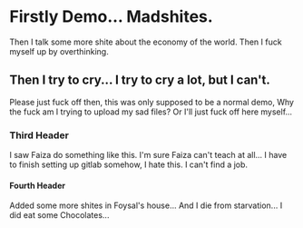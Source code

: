 # Firstly Demo... Madshites.

Then I talk some more shite about the economy of the world.
Then I fuck myself up by overthinking.

## Then I try to cry... I try to cry a lot, but I can't.

Please just fuck off then, this was only supposed to be a normal demo, Why the fuck am I trying to upload my sad files?
Or I'll just fuck off here myself...

### Third Header

I saw Faiza do something like this. I'm sure Faiza can't teach at all...
I have to finish setting up gitlab somehow, I hate this. I can't find a job.

#### Fourth Header

Added some more shites in Foysal's house...
And I die from starvation...
I did eat some Chocolates...